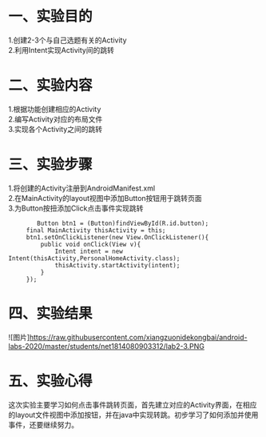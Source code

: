 # 一、实验目的
1.创建2-3个与自己选题有关的Activity  
2.利用Intent实现Activity间的跳转
# 二、实验内容
1.根据功能创建相应的Activity  
2.编写Activity对应的布局文件  
3.实现各个Activity之间的跳转
# 三、实验步骤
1.将创建的Activity注册到AndroidManifest.xml  
2.在MainActivity的layout视图中添加Button按钮用于跳转页面  
3.为Button按扭添加Click点击事件实现跳转
```
        Button btn1 = (Button)findViewById(R.id.button);
     final MainActivity thisActivity = this;
     btn1.setOnClickListener(new View.OnClickListener(){
         public void onClick(View v){
             Intent intent = new Intent(thisActivity,PersonalHomeActivity.class);
             thisActivity.startActivity(intent);
         }
     });
```
# 四、实验结果
![图片]https://raw.githubusercontent.com/xiangzuonidekongbai/android-labs-2020/master/students/net1814080903312/lab2-3.PNG

# 五、实验心得
这次实验主要学习如何点击事件跳转页面，首先建立对应的Activity界面，在相应的layout文件视图中添加按钮，并在java中实现转跳。初步学习了如何添加并使用事件，还要继续努力。
